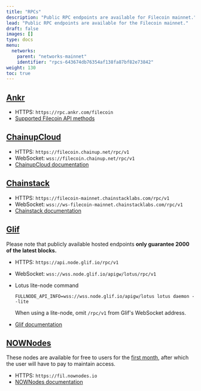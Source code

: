 ```yaml
---
title: "RPCs"
description: "Public RPC endpoints are available for Filecoin mainnet."
lead: "Public RPC endpoints are available for the Filecoin mainnet."
draft: false
images: []
type: docs
menu:
  networks:
    parent: "networks-mainnet"
    identifier: "rpcs-643674db76354af138fa87bf82e73842"
weight: 130
toc: true
---
```


## [Ankr](https://ankr.com)

- HTTPS: `https://rpc.ankr.com/filecoin`
- [Supported Filecoin API methods](https://www.ankr.com/docs/rpc-service/chains/chains-list/#filecoin)

## [ChainupCloud](https://cloud.chainup.com)

- HTTPS: `https://filecoin.chainup.net/rpc/v1`
- WebSocket: `wss://filecoin.chainup.net/rpc/v1`
- [ChainupCloud documentation](https://docs.chainupcloud.com/blockchain-api/filecoin/public-apis)

## [Chainstack](https://www.chainstack.com)

- HTTPS: `https://filecoin-mainnet.chainstacklabs.com/rpc/v1`
- WebSocket: `wss://ws-filecoin-mainnet.chainstacklabs.com/rpc/v1`
- [Chainstack documentation](https://docs.chainstack.com)

## [Glif](https://glif.io)

Please note that publicly available hosted endpoints **only guarantee 2000 of the latest blocks.**

- HTTPS: `https://api.node.glif.io/rpc/v1`
- WebSocket: `wss://wss.node.glif.io/apigw/lotus/rpc/v1`
- Lotus lite-node command

  ```shell
  FULLNODE_API_INFO=wss://wss.node.glif.io/apigw/lotus lotus daemon --lite
  ```

  When using a lite-node, omit `/rpc/v1` from Glif's WebSocket address.

- [Glif documentation](https://hosting.glif.io/)

## [NOWNodes](https://nownodes.io/)

These nodes are available for free to users for the [first month](https://nownodes.io/pricing), after which the user will have to pay to maintain access.

- HTTPS: `https://fil.nownodes.io`
- [NOWNodes documentation](https://documenter.getpostman.com/view/13630829/TVmFkLwy)

